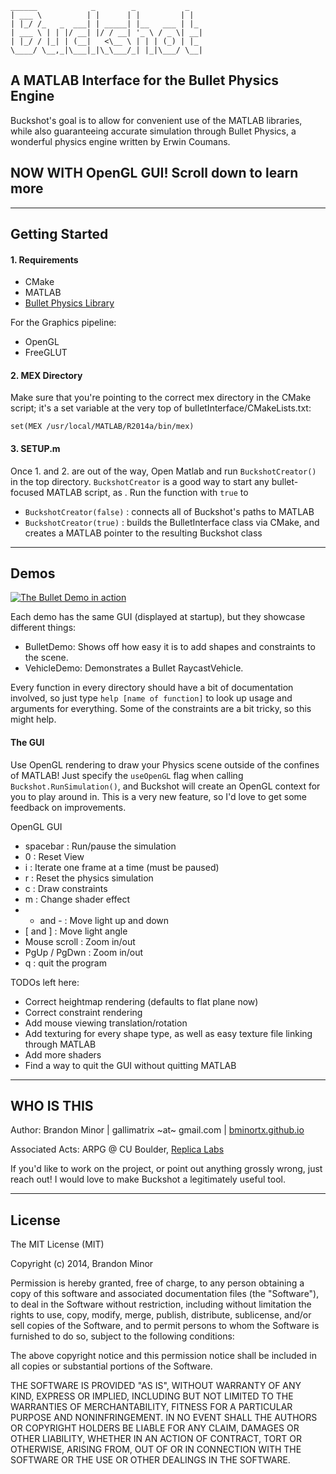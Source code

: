 ```
______            _        _           _   
| ___ \          | |      | |         | |  
| |_/ /_   _  ___| | _____| |__   ___ | |_   
| ___ \ | | |/ __| |/ / __| '_ \ / _ \| __|            
| |_/ / |_| | (__|   <\__ \ | | | (_) | |_             
\____/ \__,_|\___|_|\_\___/_| |_|\___/ \__|            

```
## A MATLAB Interface for the Bullet Physics Engine ##

Buckshot's goal is to allow for convenient use of the MATLAB libraries,
while also guaranteeing accurate simulation through Bullet Physics, a
wonderful physics engine written by Erwin Coumans.

## NOW WITH OpenGL GUI! Scroll down to learn more ##

- - - - - - - - -

## Getting Started ##


#### 1. Requirements ####

* CMake
* MATLAB
* [Bullet Physics Library](http://bulletphysics.org/wordpress/)

For the Graphics pipeline:

* OpenGL
* FreeGLUT

#### 2. MEX Directory ####

Make sure that you're pointing to the correct mex directory in the CMake script; it's a set variable at the very top of bulletInterface/CMakeLists.txt:

`set(MEX /usr/local/MATLAB/R2014a/bin/mex)`

#### 3. SETUP.m ####

Once 1. and 2. are out of the way, Open Matlab and run `BuckshotCreator()` in the top directory. `BuckshotCreator` is a good way to start any bullet-focused MATLAB script, as . Run the function with `true` to
- `BuckshotCreator(false)`		: connects all of Buckshot's paths to MATLAB
- `BuckshotCreator(true)`		: builds the BulletInterface class via CMake, and creates a MATLAB pointer to the resulting Buckshot class

- - - - - - - - -

## Demos ##

[![The Bullet Demo in action](http://img.youtube.com/vi/IzXKR44iJ0o/0.jpg)](https://www.youtube.com/watch?v=IzXKR44iJ0o)

Each demo has the same GUI (displayed at startup), but they
showcase different things: 

- BulletDemo: Shows off how easy it is to add shapes and constraints to the
  scene. 
- VehicleDemo: Demonstrates a Bullet RaycastVehicle.

Every function in every directory should have a bit of documentation
involved, so just type ```help [name of function]``` to look up usage and arguments
for everything. Some of the constraints are a bit tricky, so this might help.

#### The GUI ####

Use OpenGL rendering to draw your Physics scene outside of the confines of MATLAB! Just specify the `useOpenGL` flag when calling `Buckshot.RunSimulation()`, and Buckshot will create an OpenGL context for you to play around in. This is a very new feature, so I'd love to get some feedback on improvements.

OpenGL GUI

- spacebar		: Run/pause the simulation
- 0				: Reset View
- i				: Iterate one frame at a time (must be paused)
- r				: Reset the physics simulation
- c				: Draw constraints
- m				: Change shader effect
- + and -		: Move light up and down
- [ and ]		: Move light angle
- Mouse scroll	: Zoom in/out
- PgUp / PgDwn	: Zoom in/out
- q             : quit the program 

TODOs left here:

* Correct heightmap rendering (defaults to flat plane now)
* Correct constraint rendering
* Add mouse viewing translation/rotation
* Add texturing for every shape type, as well as easy texture file linking through MATLAB
* Add more shaders
* Find a way to quit the GUI without quitting MATLAB

- - - - - - - - -

## WHO IS THIS ##

Author: Brandon Minor | gallimatrix ~at~ gmail.com | [bminortx.github.io](http://bminortx.github.io)

Associated Acts: ARPG @ CU Boulder, [Replica Labs](http://www.replicalabs.com)

If you'd like to work on the project, or point out anything grossly wrong,
just reach out! I would love to make Buckshot a legitimately useful tool. 

- - - - - - - - -

## License ##

The MIT License (MIT)

Copyright (c) 2014, Brandon Minor

Permission is hereby granted, free of charge, to any person obtaining a copy
of this software and associated documentation files (the "Software"), to deal
in the Software without restriction, including without limitation the rights
to use, copy, modify, merge, publish, distribute, sublicense, and/or sell
copies of the Software, and to permit persons to whom the Software is
furnished to do so, subject to the following conditions:

The above copyright notice and this permission notice shall be included in
all copies or substantial portions of the Software.

THE SOFTWARE IS PROVIDED "AS IS", WITHOUT WARRANTY OF ANY KIND, EXPRESS OR
IMPLIED, INCLUDING BUT NOT LIMITED TO THE WARRANTIES OF MERCHANTABILITY,
FITNESS FOR A PARTICULAR PURPOSE AND NONINFRINGEMENT. IN NO EVENT SHALL THE
AUTHORS OR COPYRIGHT HOLDERS BE LIABLE FOR ANY CLAIM, DAMAGES OR OTHER
LIABILITY, WHETHER IN AN ACTION OF CONTRACT, TORT OR OTHERWISE, ARISING FROM,
OUT OF OR IN CONNECTION WITH THE SOFTWARE OR THE USE OR OTHER DEALINGS IN
THE SOFTWARE.
